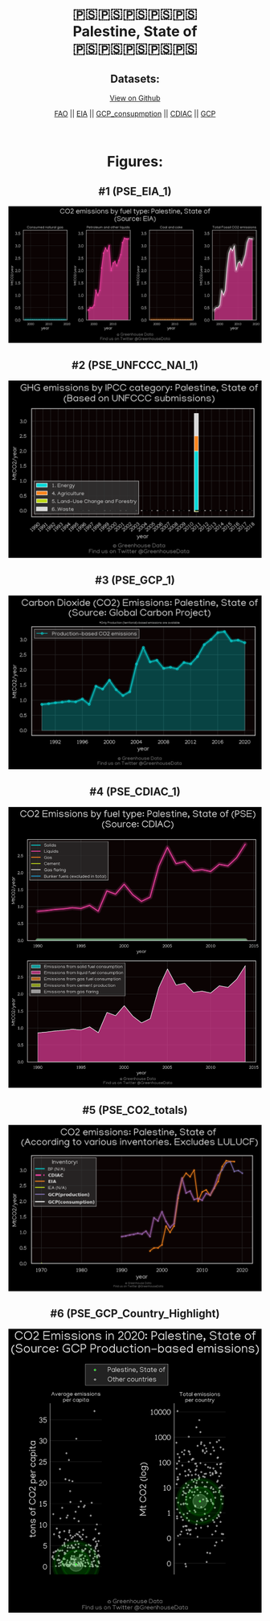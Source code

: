 
<center>
<h1 align="center">
🇵🇸🇵🇸🇵🇸🇵🇸🇵🇸
<br>
Palestine, State of
<br>
🇵🇸🇵🇸🇵🇸🇵🇸🇵🇸
</h1>
<h2>Datasets:</h2>
<p><a href="https://github.com/dquintani/GreenhouseData/tree/master/country_data/PSE_Palestine, State of/data">View on Github</a>
<br></p><p><a href="data/PSE_FAO.csv">FAO</a> || <a href="data/PSE_EIA.csv">EIA</a> || <a href="data/PSE_GCP_consupmption.csv">GCP_consupmption</a> || <a href="data/PSE_CDIAC.csv">CDIAC</a> || <a href="data/PSE_GCP.csv">GCP</a></p><p><br></p>
<h1>Figures:</h1><h2>#1 (PSE_EIA_1)</h2>
<p><img alt="" src="figures/PSE_EIA_1.png" /></p><h2>#2 (PSE_UNFCCC_NAI_1)</h2>
<p><img alt="" src="figures/PSE_UNFCCC_NAI_1.png" /></p><h2>#3 (PSE_GCP_1)</h2>
<p><img alt="" src="figures/PSE_GCP_1.png" /></p><h2>#4 (PSE_CDIAC_1)</h2>
<p><img alt="" src="figures/PSE_CDIAC_1.png" /></p><h2>#5 (PSE_CO2_totals)</h2>
<p><img alt="" src="figures/PSE_CO2_totals.png" /></p><h2>#6 (PSE_GCP_Country_Highlight)</h2>
<p><img alt="" src="figures/PSE_GCP_Country_Highlight.png" /></p>